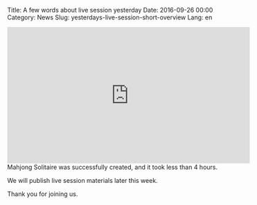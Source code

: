 Title: A few words about live session yesterday
Date: 2016-09-26 00:00
Category: News
Slug: yesterdays-live-session-short-overview
Lang: en

<iframe width="560" height="315" src="https://www.youtube.com/embed/_t8TGhSgJG4" frameborder="0" allowfullscreen></iframe>
Mahjong Solitaire was successfully created, and it took less than 4 hours.

We will publish live session materials later this week.

Thank you for joining us.
